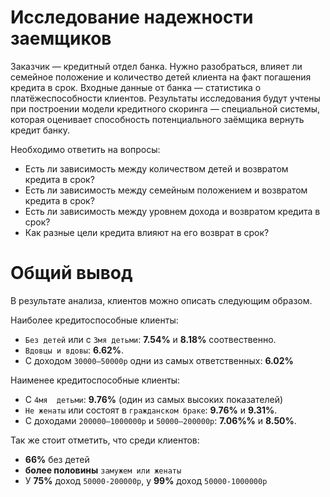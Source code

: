 # Исследование надежности заемщиков

Заказчик — кредитный отдел банка. Нужно разобраться, влияет ли семейное положение и количество детей клиента на факт погашения кредита в срок. Входные данные от банка — статистика о платёжеспособности клиентов.
Результаты исследования будут учтены при построении модели кредитного скоринга — специальной системы, которая оценивает способность потенциального заёмщика вернуть кредит банку.

Необходимо ответить на вопросы:
* Есть ли зависимость между количеством детей и возвратом кредита в срок?
* Есть ли зависимость между семейным положением и возвратом кредита в срок?
* Есть ли зависимость между уровнем дохода и возвратом кредита в срок?
* Как разные цели кредита влияют на его возврат в срок?

# Общий вывод
В результате анализа, клиентов можно описать следующим образом.

Наиболее кредитоспособные клиенты:
* `Без детей` или с `3мя детьми`: **7.54%** и **8.18%** соотвественно.
* `Вдовцы и вдовы`: **6.62%**.
* С доходом `30000–50000р` одни из самых ответственных: **6.02%**

Наименее кредитоспособные клиенты:
* С `4мя  детьми`: **9.76%** (один из самых высоких показателей)
* `Не женаты` или состоят в `гражданском браке`: **9.76%** и **9.31%**. 
* С доходами `200000–1000000р` и `50000–200000р`: **7.06%%** и **8.50%**. 

Так же стоит отметить, что среди клиентов:
* **66%** без детей
* **более половины** `замужем или женаты` 
* У **75%** доход `50000-200000р`, у **99%** доход `50000-1000000р`
